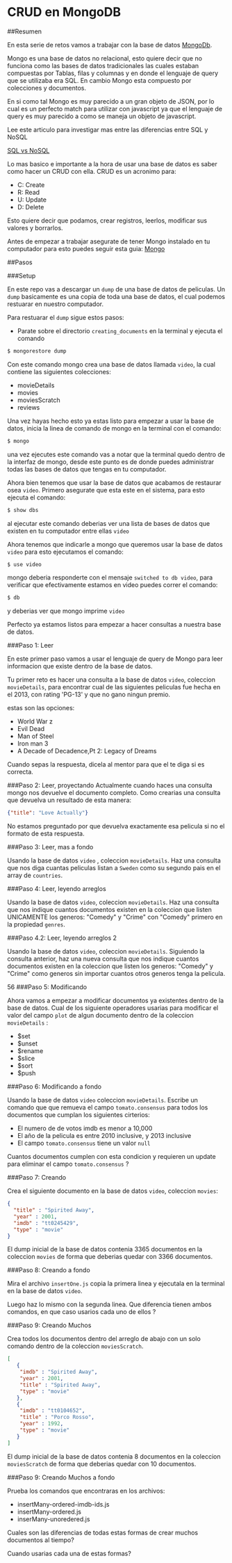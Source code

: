 # CRUD en MongoDB

##Resumen

En esta serie de retos vamos a trabajar con la base de datos [MongoDb](https://www.mongodb.com/).

Mongo es una base de datos no relacional, esto quiere decir que no funciona como las bases de datos tradicionales las cuales estaban compuestas por Tablas, filas y columnas y en donde el lenguaje de query que se utilizaba era SQL. En cambio Mongo esta compuesto por colecciones y documentos.

En si como tal Mongo es muy parecido a un gran objeto de JSON, por lo cual es un perfecto match para utilizar con javascript ya que el lenguaje de query es muy parecido a como se maneja un objeto de javascript.

Lee este articulo para investigar mas entre las diferencias entre SQL y NoSQL

[SQL vs NoSQL](https://www.sitepoint.com/sql-vs-nosql-differences/)

Lo mas basico e importante a la hora de usar una base de datos es saber como hacer un CRUD con ella. CRUD es un acronimo para:

- C: Create
- R: Read
- U: Update
- D: Delete

Esto quiere decir que podamos, crear registros, leerlos, modificar sus valores y borrarlos.

Antes de empezar a trabajar asegurate de tener Mongo instalado en tu computador para esto puedes seguir esta guia: [Mongo](https://www.mongodb.com/download-center?jmp=nav#community)

##Pasos

###Setup

En este repo vas a descargar un `dump` de una base de datos de peliculas. Un `dump` basicamente es una copia de toda una base de datos, el cual podemos restuarar en nuestro computador.

Para restuarar el `dump` sigue estos pasos:

- Parate sobre el directorio `creating_documents` en la terminal y ejecuta el comando

```bash
$ mongorestore dump
```
Con este comando mongo crea una base de datos llamada `video`, la cual contiene las siguientes colecciones:

- movieDetails
- movies
- moviesScratch
- reviews

Una vez hayas hecho esto ya estas listo para empezar a usar la base de datos, inicia la linea de comando de mongo en la terminal con el comando:

```bash
$ mongo
```

una vez ejecutes este comando vas a notar que la terminal quedo dentro de la interfaz de mongo, desde este punto es de donde puedes administrar todas las bases de datos que tengas en tu computador.

Ahora bien tenemos que usar la base de datos que acabamos de restaurar osea `video`. Primero asegurate que esta este en el sistema, para esto ejecuta el comando:

```bash
$ show dbs
```

al ejecutar este comando deberias ver una lista de bases de datos que existen en tu computador entre ellas `video`

Ahora tenemos que indicarle a mongo que queremos usar la base de datos `video` para esto ejecutamos el comando:

```bash
$ use video
```

mongo deberia responderte con el mensaje `switched to db video`, para verificar que efectivamente estamos en video puedes correr el comando:

```bash
$ db
```

y deberias ver que mongo imprime `video`

Perfecto ya estamos listos para empezar a hacer consultas a nuestra base de datos.

###Paso 1: Leer

En este primer paso vamos a usar el lenguaje de query de Mongo para leer informacion que existe dentro de la base de datos.

Tu primer reto es hacer una consulta a la base de datos `video`, coleccion `movieDetails`, para encontrar cual de las siguientes peliculas fue hecha en el 2013, con rating 'PG-13' y que no gano ningun premio.

estas son las opciones:

- World War z
- Evil Dead
- Man of Steel
- Iron man 3
- A Decade of Decadence,Pt 2: Legacy of Dreams

Cuando sepas la respuesta, dicela al mentor para que el te diga si es correcta.


###Paso 2: Leer, proyectando
Actualmente cuando haces una consulta mongo nos devuelve el documento completo. Como crearias una consulta que devuelva un resultado de esta manera:

``` JSON
{"title": "Love Actually"}
```
No estamos preguntado por que devuelva exactamente esa pelicula si no el formato de esta respuesta.

###Paso 3: Leer, mas a fondo

Usando la base de datos `video` , coleccion `movieDetails`. Haz una consulta que nos diga cuantas peliculas listan a `Sweden` como su segundo pais en el array de `countries`.

###Paso 4: Leer, leyendo arreglos

Usando la base de datos `video`, coleccion `movieDetails`. Haz una consulta que nos indique cuantos documentos existen en la coleccion que listen UNICAMENTE los generos: "Comedy" y "Crime"  con "Comedy" primero en la propiedad `genres`.

###Paso 4.2: Leer, leyendo arreglos 2

Usando la base de datos `video`, coleccion `movieDetails`. Siguiendo la consulta anterior, haz una nueva consulta que nos indique cuantos documentos existen en la coleccion que listen los generos: "Comedy" y "Crime" como generos sin importar cuantos otros generos tenga la pelicula.

56
###Paso 5: Modificando

Ahora vamos a empezar a modificar documentos ya existentes dentro de la base de datos. Cual de los siguiente operadores usarias para modificar el valor del campo `plot` de algun documento dentro de la coleccion `movieDetails` :

- $set
- $unset
- $rename
- $slice
- $sort
- $push


###Paso 6: Modificando a fondo

Usando la base de datos `video` coleccion `movieDetails`. Escribe un comando que que remueva el campo `tomato.consensus` para todos los documentos que cumplan los siguientes cirterios:

- El numero de de votos imdb es menor a 10,000
- El año de la pelicula es entre 2010 inclusive, y 2013 inclusive
- El campo `tomato.consensus` tiene un valor `null`

Cuantos documentos cumplen con esta condicion y requieren un update para eliminar el campo `tomato.consensus` ?



###Paso 7: Creando

Crea el siguiente documento en la base de datos `video`, coleccion `movies`:

``` JSON
{
  "title" : "Spirited Away",
  "year" : 2001,
  "imdb" : "tt0245429",
  "type" : "movie"
}
```

El dump inicial de la base de datos contenia 3365 documentos en la coleccion `movies` de forma que deberias quedar con 3366 documentos.

###Paso 8: Creando a fondo

Mira el archivo `insertOne.js` copia la primera linea y ejecutala en la terminal en la base de datos `video`.

Luego haz lo mismo con la segunda linea. Que diferencia tienen ambos comandos, en que caso usarios cada uno de ellos ?

###Paso 9: Creando Muchos

Crea todos los documentos dentro del arreglo de abajo con un solo comando dentro de la coleccion `moviesScratch`.

``` JSON
[
   {
    "imdb" : "Spirited Away",
    "year" : 2001,
    "title" : "Spirited Away",
    "type" : "movie"
   },
   {
    "imdb" : "tt0104652",
    "title" : "Porco Rosso",
    "year" : 1992,
    "type" : "movie"
   }
]
```

El dump inicial de la base de datos contenia 8 documentos en la coleccion `moviesScratch` de forma que deberias quedar con 10 documentos.

###Paso 9: Creando Muchos a fondo

Prueba los comandos que encontraras en los archivos:

- insertMany-ordered-imdb-ids.js
- insertMany-ordered.js
- inserMany-unoredered.js

Cuales son las diferencias de todas estas formas de crear muchos documentos al tiempo?

Cuando usarias cada una de estas formas?




